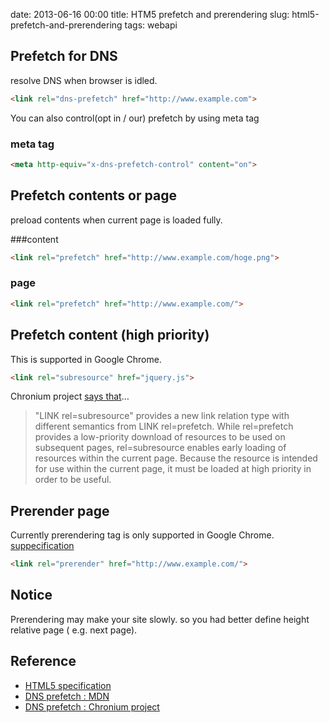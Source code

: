 date: 2013-06-16 00:00
title: HTM5 prefetch and prerendering
slug: html5-prefetch-and-prerendering
tags: webapi

## Prefetch for DNS
resolve DNS when browser is idled.

```html
<link rel="dns-prefetch" href="http://www.example.com">
```

You can also control(opt in / our) prefetch by using meta tag

### meta tag

```html
<meta http-equiv="x-dns-prefetch-control" content="on">
```

## Prefetch contents or page
preload contents when current page is loaded fully.

###content

```html
<link rel="prefetch" href="http://www.example.com/hoge.png">
```
	
### page

```html
<link rel="prefetch" href="http://www.example.com/">
```

## Prefetch content (high priority)
This is supported in Google Chrome.

```html
<link rel="subresource" href="jquery.js">
```

Chronium project [says that](http://www.chromium.org/spdy/link-headers-and-server-hint/link-rel-subresource)…

> "LINK rel=subresource" provides a new link relation type with different semantics from LINK rel=prefetch.   While rel=prefetch provides a low-priority download of resources to be used on subsequent pages, rel=subresource enables early loading of resources within the current page.  Because the resource is intended for use within the current page, it must be loaded at high priority in order to be useful.

## Prerender page
Currently prerendering tag is only supported in Google Chrome.
[suppecification](https://developers.google.com/chrome/whitepapers/prerender?hl=ja)

```html
<link rel="prerender" href="http://www.example.com/">
```

## Notice
Prerendering may make your site slowly. so you had better define height relative page ( e.g. next page).

## Reference
* [HTML5 specification](http://www.whatwg.org/specs/web-apps/current-work/multipage/links.html#link-type-prefetch)
* [DNS prefetch : MDN](https://developer.mozilla.org/en/docs/Controlling_DNS_prefetching)
* [DNS prefetch : Chronium project](http://dev.chromium.org/developers/design-documents/dns-prefetching)
